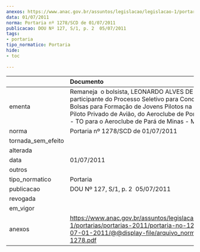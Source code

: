 ```yaml
---
anexos: https://www.anac.gov.br/assuntos/legislacao/legislacao-1/portarias/portarias-2011/portaria-no-1278-scd-de-07-01-2011/@@display-file/arquivo_norma/PA2011-1278.pdf
data: 01/07/2011
norma: Portaria nº 1278/SCD de 01/07/2011
publicacao: DOU Nº 127, S/1, p. 2  05/07/2011
tags:
- portaria
tipo_normatico: Portaria
hide: 
- toc 
 
---
```


|                    | Documento                                                                                                                                                                                                                                                      |
|:-------------------|:---------------------------------------------------------------------------------------------------------------------------------------------------------------------------------------------------------------------------------------------------------------|
| ementa             | Remaneja  o bolsista, LEONARDO ALVES DE CAMPOS participante do Processo Seletivo para Concessão de Bolsas para Formação de Jovens Pilotos na Categoria de Piloto Privado de Avião, do Aeroclube de Porto Nacional - TO para o Aeroclube de Pará de Minas - MG. |
| norma              | Portaria nº 1278/SCD de 01/07/2011                                                                                                                                                                                                                             |
| tornada_sem_efeito |                                                                                                                                                                                                                                                                |
| alterada           |                                                                                                                                                                                                                                                                |
| data               | 01/07/2011                                                                                                                                                                                                                                                     |
| outros             |                                                                                                                                                                                                                                                                |
| tipo_normatico     | Portaria                                                                                                                                                                                                                                                       |
| publicacao         | DOU Nº 127, S/1, p. 2  05/07/2011                                                                                                                                                                                                                              |
| revogada           |                                                                                                                                                                                                                                                                |
| em_vigor           |                                                                                                                                                                                                                                                                |
| anexos             | https://www.anac.gov.br/assuntos/legislacao/legislacao-1/portarias/portarias-2011/portaria-no-1278-scd-de-07-01-2011/@@display-file/arquivo_norma/PA2011-1278.pdf                                                                                              |